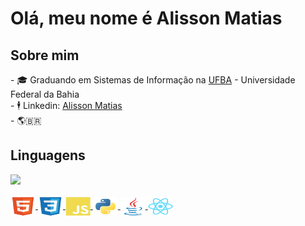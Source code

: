 <h1>Olá, meu nome é Alisson Matias</h1>

<h2>Sobre mim</h2>
-  🎓 Graduando em Sistemas de Informação na <a href="https://www.ufba.br" target="_blank">UFBA</a> - Universidade Federal da Bahia <br>
-  🕴 Linkedin: <a href="https://www.linkedin.com/in/alisson-matias" target="_blank">Alisson Matias</a> <br>
-  🌎🇧🇷
<h3> </h3>
<h2>Linguagens</h2>
<div align="left">
  <a href="https://github.com/Alissonmds00">
  <!-- <img height="145em" src="https://github-readme-stats.vercel.app/api?username=Alissonmds00&show_icons=true&theme=radical&include_all_commits=true&count_private=true"/> -->
  <img height="160em" src="https://github-readme-stats.vercel.app/api/top-langs/?username=Alissonmds00&layout=compact&langs_count=8&theme=radical"/>
</div>
  <div style="display: inline_block"><br>
  <img align="center" alt="Alisson-HTML" height="30" width="40" src="https://raw.githubusercontent.com/devicons/devicon/master/icons/html5/html5-original.svg">
  <img align="center" alt="Alisson-CSS" height="30" width="40" src="https://raw.githubusercontent.com/devicons/devicon/master/icons/css3/css3-original.svg">
  <img align="center" alt="Alisson-js" height="30" width="40" src="https://raw.githubusercontent.com/devicons/devicon/master/icons/javascript/javascript-plain.svg">
  <img align="center" alt="Alisson-Python" height="30" width="40" src="https://raw.githubusercontent.com/devicons/devicon/master/icons/python/python-original.svg">
  <img align="center" alt="Alisson-Python" height="30" width="40" src="https://raw.githubusercontent.com/devicons/devicon/master/icons/java/java-original.svg">
  <img align="center" alt="Alisson-Python" height="30" width="40" src="https://raw.githubusercontent.com/devicons/devicon/master/icons/react/react-original.svg">
  </div>
  

  
